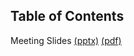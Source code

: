 Table of Contents
---
Meeting Slides [(pptx)](9_15_2021%20CPC%20Meeting%20%233.pptx) [(pdf)](9_15_2021%20CPC%20Meeting%20%233.pdf)
